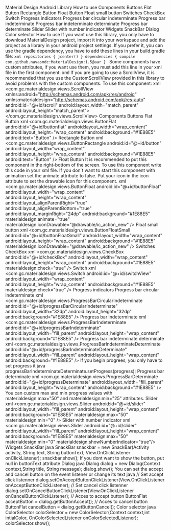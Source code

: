 Material Design Android Library How to use Components Buttons Flat Button Rectangle Button Float Button Float small button Switches CheckBox Switch Progress indicators Progress bar circular indeterminate Progress bar indeterminate Progress bar indeterminate determinate Progress bar determinate Slider Slider with number indicator Widgets SnackBar Dialog Color selector How to use If you want use this library, you only have to download MaterialDesign project, import it into your workspace and add the project as a library in your android project settings. If you prefer it, you can use the gradle dependency, you have to add these lines in your build.gradle file: ```xml repositories { jcenter() } dependencies { compile com.github.navasmdc:MaterialDesign:1.5@aar } ``` Some components have custom attributes, if you want use them, you must add this line in your xml file in the first component: xml <RelativeLayout xmlns:android="http://schemas.android.com/apk/res/android" xmlns:materialdesign="http://schemas.android.com/apk/res-auto" android:layout_width="match_parent" android:layout_height="match_parent" > </RelativeLayout> If you are going to use a ScrollView, it is recommended that you use the CustomScrollView provided in this library to avoid problems with the custom components. To use this component: xml <com.gc.materialdesign.views.ScrollView xmlns:android="http://schemas.android.com/apk/res/android" xmlns:materialdesign="http://schemas.android.com/apk/res-auto" android:id="@+id/scroll" android:layout_width="match_parent" android:layout_height="match_parent"> </com.gc.materialdesign.views.ScrollView> Components Buttons Flat Button xml <com.gc.materialdesign.views.ButtonFlat android:id="@+id/buttonflat" android:layout_width="wrap_content" android:layout_height="wrap_content" android:background="#1E88E5" android:text="Button" /> Rectangle Button xml <com.gc.materialdesign.views.ButtonRectangle android:id="@+id/button" android:layout_width="wrap_content" android:layout_height="wrap_content" android:background="#1E88E5" android:text="Button" /> Float Button It is recommended to put this component in the right-bottom of the screen. To use this component write this code in your xml file. If you don`t want to start this component with animation set the animate attribute to false. Put your icon in the icon attribute to set the drawable icon for this component. xml <RelativeLayout xmlns:android="http://schemas.android.com/apk/res/android" xmlns:materialdesign="http://schemas.android.com/apk/res-auto" android:layout_width="match_parent" android:layout_height="match_parent" > <!-- ... XML CODE --> <com.gc.materialdesign.views.ButtonFloat android:id="@+id/buttonFloat" android:layout_width="wrap_content" android:layout_height="wrap_content" android:layout_alignParentRight="true" android:layout_alignParentBottom="true" android:layout_marginRight="24dp" android:background="#1E88E5" materialdesign:animate="true" materialdesign:iconDrawable="@drawable/ic_action_new" /> </RelativeLayout> Float small button xml <com.gc.materialdesign.views.ButtonFloatSmall android:id="@+id/buttonFloatSmall" android:layout_width="wrap_content" android:layout_height="wrap_content" android:background="#1E88E5" materialdesign:iconDrawable="@drawable/ic_action_new" /> Switches CheckBox xml <com.gc.materialdesign.views.CheckBox android:id="@+id/checkBox" android:layout_width="wrap_content" android:layout_height="wrap_content" android:background="#1E88E5" materialdesign:check="true" /> Switch xml <com.gc.materialdesign.views.Switch android:id="@+id/switchView" android:layout_width="wrap_content" android:layout_height="wrap_content" android:background="#1E88E5" materialdesign:check="true" /> Progress indicators Progress bar circular indeterminate xml <com.gc.materialdesign.views.ProgressBarCircularIndeterminate android:id="@+id/progressBarCircularIndeterminate" android:layout_width="32dp" android:layout_height="32dp" android:background="#1E88E5" /> Progress bar indeterminate xml <com.gc.materialdesign.views.ProgressBarIndeterminate android:id="@+id/progressBarIndeterminate" android:layout_width="fill_parent" android:layout_height="wrap_content" android:background="#1E88E5" /> Progress bar indeterminate determinate xml <com.gc.materialdesign.views.ProgressBarIndeterminateDeterminate android:id="@+id/progressBarIndeterminateDeterminate" android:layout_width="fill_parent" android:layout_height="wrap_content" android:background="#1E88E5" /> If you begin progrees, you only have to set progress it java progressBarIndeterminateDeterminate.setProgress(progress); Progress bar determinate xml <com.gc.materialdesign.views.ProgressBarDeterminate android:id="@+id/progressDeterminate" android:layout_width="fill_parent" android:layout_height="wrap_content" android:background="#1E88E5" /> You can custom max and min progress values with materialdesign:max="50" and materialdesign:min="25" attributes. Slider xml <com.gc.materialdesign.views.Slider android:id="@+id/slider" android:layout_width="fill_parent" android:layout_height="wrap_content" android:background="#1E88E5" materialdesign:max="50" materialdesign:min="0" /> Slider with number indicator xml <com.gc.materialdesign.views.Slider android:id="@+id/slider" android:layout_width="fill_parent" android:layout_height="wrap_content" android:background="#1E88E5" materialdesign:max="50" materialdesign:min="0" materialdesign:showNumberIndicator="true"/> Widgets SnackBar java SnackBar snackbar = new SnackBar(Activity activity, String text, String buttonText, View.OnClickListener onClickListener); snackbar.show(); If you dont want to show the button, put null in buttonText attribute Dialog java Dialog dialog = new Dialog(Context context,String title, String message); dialog.show(); You can set the accept and cancel button on the event listener or change its text java // Set accept click listenner dialog.setOnAcceptButtonClickListener(View.OnClickListener onAcceptButtonClickListener); // Set cancel click listenner dialog.setOnCancelButtonClickListener(View.OnClickListener onCancelButtonClickListener); // Acces to accept button ButtonFlat acceptButton = dialog.getButtonAccept(); // Acces to cancel button ButtonFlat cancelButton = dialog.getButtonCancel(); Color selector java ColorSelector colorSelector = new ColorSelector(Context context,int intialColor, OnColorSelectedListener onColorSelectedListener); colorSelector.show();
